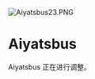 ![Aiyatsbus23.PNG](https://s2.loli.net/2024/03/31/fQe19VaCiwhHJs3.png)

# Aiyatsbus
Aiyatsbus 正在进行调整。
